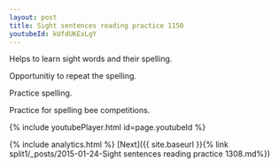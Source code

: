 ```yaml
---
layout: post
title: Sight sentences reading practice 1150
youtubeId: kUfdUKExLgY
---
```

 
 
Helps to learn sight words and their spelling.

Opportunitiy to repeat the spelling. 

Practice spelling. 
 
Practice for spelling bee competitions. 
 
{% include youtubePlayer.html id=page.youtubeId %}
 
 
{% include analytics.html %} 
[Next]({{ site.baseurl }}{% link  split1/_posts/2015-01-24-Sight sentences reading practice 1308.md%})
 
